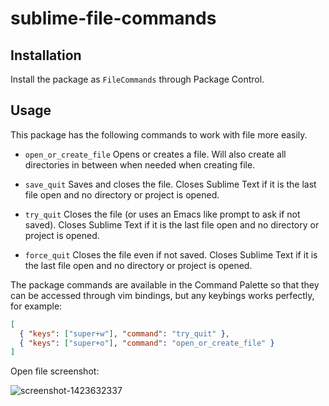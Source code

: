# sublime-file-commands

## Installation

Install the package as `FileCommands` through Package Control.

## Usage

This package has the following commands to work with file
more easily.

* `open_or_create_file`
    Opens or creates a file.
    Will also create all directories in between when needed when creating file.

* `save_quit`
    Saves and closes the file.
    Closes Sublime Text if it is the last file open and no directory or project is opened.

* `try_quit`
    Closes the file (or uses an Emacs like prompt to ask if not saved).
    Closes Sublime Text if it is the last file open and no directory or project is opened.

* `force_quit`
    Closes the file even if not saved.
    Closes Sublime Text if it is the last file open and no directory or project is opened.

The package commands are available in the Command Palette
so that they can be accessed through vim bindings,
but any keybings works perfectly, for example:

```json
[
  { "keys": ["super+w"], "command": "try_quit" },
  { "keys": ["super+o"], "command": "open_or_create_file" }
]
```


Open file screenshot:

![screenshot-1423632337](https://cloud.githubusercontent.com/assets/1436271/6142441/e980dfe2-b1f9-11e4-828d-0fbe6f277199.png)

